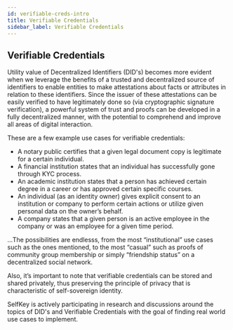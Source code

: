 ```yaml
---
id: verifiable-creds-intro
title: Verifiable Credentials
sidebar_label: Verifiable Credentials
---
```


## Verifiable Credentials
Utility value of Decentralized Identifiers (DID's) becomes more evident when we leverage the benefits of a trusted and decentralized source of identifiers to enable entities to make attestations about facts or attributes in relation to these identifiers. Since the issuer of these attestations can be easily verified to have legitimately done so (via cryptographic signature verification), a powerful system of trust and proofs can be developed in a fully decentralized manner, with the potential to comprehend and improve all areas of digital interaction.

These are a few example use cases for verifiable credentials:

* A notary public certifies that a given legal document copy is legitimate for a certain individual.
* A financial institution states that an individual has successfully gone through KYC process.
* An academic institution states that a person has achieved certain degree in a career or has approved certain specific courses.
* An individual (as an identity owner) gives explicit consent to an institution or company to perform certain actions or utilize given personal data on the owner’s behalf.
* A company states that a given person is an active employee in the company or was an employee for a given time period.

…The possibilities are endlesss, from the most “institutional” use cases such as the ones mentioned, to the most “casual” such as proofs of community group membership or simply “friendship status” on a decentralized social network.

Also, it’s important to note that verifiable credentials can be stored and shared privately, thus preserving the principle of privacy that is characteristic of self-sovereign identity.

SelfKey is actively participating in research and discussions around the topics of DID's and Verifiable Credentials with the goal of finding real world use cases to implement.